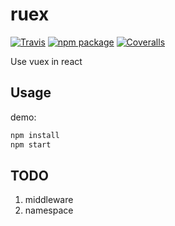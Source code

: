 # ruex

[![Travis][build-badge]][build]
[![npm package][npm-badge]][npm]
[![Coveralls][coveralls-badge]][coveralls]

Use vuex in react

[build-badge]: https://img.shields.io/travis/user/repo/master.png?style=flat-square
[build]: https://travis-ci.org/user/repo

[npm-badge]: https://img.shields.io/npm/v/npm-package.png?style=flat-square
[npm]: https://www.npmjs.org/package/npm-package

[coveralls-badge]: https://img.shields.io/coveralls/user/repo/master.png?style=flat-square
[coveralls]: https://coveralls.io/github/user/repo

## Usage

demo:
```js
npm install
npm start
```

## TODO

1. middleware
2. namespace
